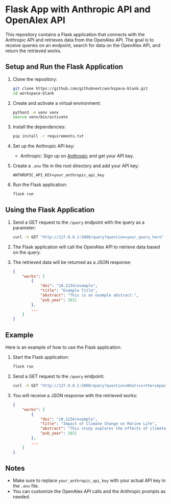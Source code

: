 # Flask App with Anthropic API and OpenAlex API

This repository contains a Flask application that connects with the Anthropic API and retrieves data from the OpenAlex API. The goal is to receive queries on an endpoint, search for data on the OpenAlex API, and return the retrieved works.

## Setup and Run the Flask Application

1. Clone the repository:
    ```bash
    git clone https://github.com/githubnext/workspace-blank.git
    cd workspace-blank
    ```

2. Create and activate a virtual environment:
    ```bash
    python3 -m venv venv
    source venv/bin/activate
    ```

3. Install the dependencies:
    ```bash
    pip install -r requirements.txt
    ```

4. Set up the Anthropic API key:
    - Anthropic: Sign up on [Anthropic](https://www.anthropic.com/) and get your API key.

5. Create a `.env` file in the root directory and add your API key:
    ```env
    ANTHROPIC_API_KEY=your_anthropic_api_key
    ```

6. Run the Flask application:
    ```bash
    flask run
    ```

## Using the Flask Application

1. Send a GET request to the `/query` endpoint with the query as a parameter:
    ```bash
    curl -X GET "http://127.0.0.1:5000/query?question=your_query_here"
    ```

2. The Flask application will call the OpenAlex API to retrieve data based on the query.

3. The retrieved data will be returned as a JSON response:
    ```json
    {
        "works": [
            {
                "doi": "10.1234/example",
                "title": "Example Title",
                "abstract": "This is an example abstract.",
                "pub_year": 2021
            },
            ...
        ]
    }
    ```

## Example

Here is an example of how to use the Flask application:

1. Start the Flask application:
    ```bash
    flask run
    ```

2. Send a GET request to the `/query` endpoint:
    ```bash
    curl -X GET "http://127.0.0.1:5000/query?question=What+is+the+impact+of+climate+change+on+marine+life?"
    ```

3. You will receive a JSON response with the retrieved works:
    ```json
    {
        "works": [
            {
                "doi": "10.1234/example",
                "title": "Impact of Climate Change on Marine Life",
                "abstract": "This study explores the effects of climate change on marine ecosystems.",
                "pub_year": 2021
            },
            ...
        ]
    }
    ```

## Notes

- Make sure to replace `your_anthropic_api_key` with your actual API key in the `.env` file.
- You can customize the OpenAlex API calls and the Anthropic prompts as needed.
